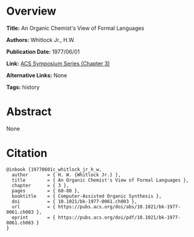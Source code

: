 # Overview
**Title:**
An Organic Chemist's View of Formal Languages

**Authors:**
Whitlock Jr., H.W.

**Publication Date:**
1977/06/01

**Link:**
[ACS Symposium Series (Chapter 3)](https://pubs.acs.org/doi/10.1021/bk-1977-0061.ch003)

**Alternative Links:**
None

**Tags:**
history


# Abstract
None


# Citation
```
@inbook {19770601c_whitlock_jr_h_w,
  author       = { H. W. {Whitlock Jr.} },
  title        = { An Organic Chemist's View of Formal Languages },
  chapter      = { 3 },
  pages        = { 60-80 },
  booktitle    = { Computer-Assisted Organic Synthesis },
  doi          = { 10.1021/bk-1977-0061.ch003 },
  url          = { https://pubs.acs.org/doi/abs/10.1021/bk-1977-0061.ch003 },
  eprint       = { https://pubs.acs.org/doi/pdf/10.1021/bk-1977-0061.ch003 }
}
```
